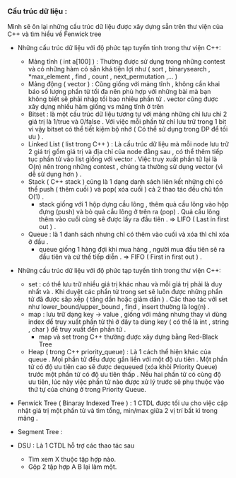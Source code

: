 ### Cấu trúc dữ liệu :
Mình sẽ ôn lại những cấu trúc dữ liệu được xây dựng sẵn trên thư viện của C++ và tìm hiểu về Fenwick tree 
* Những cấu trúc dữ liệu với độ phức tạp tuyến tính trong thư viện C++: 
  * Mảng tĩnh ( int a[100] ) : Thường được sử dụng trong những contest và có những hàm có sẵn khá tiện lợi như ( sort , binarysearch  , *max_element , find , count , next_permutation ,... )
  * Mảng động ( vector ) : Cũng giống với mảng tĩnh , không cần khai báo số lượng phần tử tối đa nên phù hợp với những bài mà bạn không biết sẽ phải nhập tối  bao nhiêu phần tử . vector  cũng được xây dựng nhiều hàm giống vs mảng tĩnh ở trên 
  * Bitset : là một cấu trúc dữ liệu tương tự với mảng những chỉ lưu chỉ 2 giá trị là 1/true và 0/false . Với việc mỗi phần tử chỉ lưu trữ trong 1 bit vì vậy bitset có thể tiết kiệm bộ nhớ ( Có thể sử dụng trong DP để tối ưu ) .
  * Linked List ( list trong C++ ) : Là cấu trúc dữ liệu mà mỗi node lưu trữ 2 giá trị gồm giá trị và địa chỉ của node đằng sau , có thể thêm tiếp tục phần tử vào list giống với vector . Việc truy xuất phần tử lại là O(n) nên trong những contest , chúng ta thường sử dụng vector  (vì dễ sử dụng hơn ) . 
  * Stack ( C++ stack ) cũng là 1 dạng danh sách liên kết những chỉ có thể push ( thêm cuối ) và pop( xóa cuối )  cả 2 thao tác đều chủ tốn O(1) . 
    * stack giống với 1 hộp dựng cầu lông , thêm quả cầu lông vào hộp đựng (push) và bỏ quả cầu lông ở trên ra (pop) . Quả cầu lông thêm vào cuối cùng sẽ được lấy ra đầu tiên . 
      => LIFO ( Last in first out ) .
  * Queue : là 1 danh sách nhưng chỉ có thêm vào cuối và xóa thì chỉ xóa ở đầu . 
    * queue giống 1 hàng đợi khi mua hàng , người mua đầu tiên sẽ ra đầu tiên và cứ thế tiếp diễn . => FIFO ( First in first out ) .
  
* Những cấu trúc dữ liệu với độ phức tạp tuyến tính trong thư viện C++: 
  * set : có thể lưu trữ nhiều giá trị khác nhau và mỗi giá trị phải là duy nhất và . Khi duyệt các phần tử trong set sẽ luôn được những phần tử đã được săp xếp ( tăng dần hoặc giảm dần ) . Các thao tác với set như lower_bound/upper_bound , find , insert thường là log(n) .
  * map : lưu trữ dạng key -> value , giống với mảng nhưng thay vì dùng index để  truy xuất phần tử thì ở đây ta dùng key ( có thể là int , string , char ) để truy xuất đến phần tử .
    * map và set trong C++ thường được xây dựng bằng Red-Black Tree 
  * Heap ( trong C++ priority_queue) : Là 1 cách thể hiện khác của queue .  Mọi phần tử đều được gắn liền với một độ ưu tiên . Một phần tử có độ ưu tiên cao sẽ được dequeued (xóa khỏi Priority Queue) trước một phần tử có độ ưu tiên thấp . Nếu hai phần tử có cùng độ ưu tiên, lúc này việc phần tử nào được xử lý trước sẽ phụ thuộc vào thứ tự của chúng ở trong Priority Queue.
* Fenwick Tree ( Binaray Indexed Tree ) : 1 CTDL được tối ưu cho việc cập nhật giá trị một phần tử và tìm tổng, min/max giữa 2 vị trí bất kì trong mảng .
* Segment Tree : 
* DSU : Là 1 CTDL hỗ trợ các thao tác sau 
   * Tìm xem X thuộc tập hợp nào.
   * Gộp 2 tập hợp A B lại làm một.
